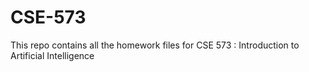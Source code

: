 # CSE-573
This repo contains all the homework files for CSE 573 : Introduction to Artificial Intelligence
